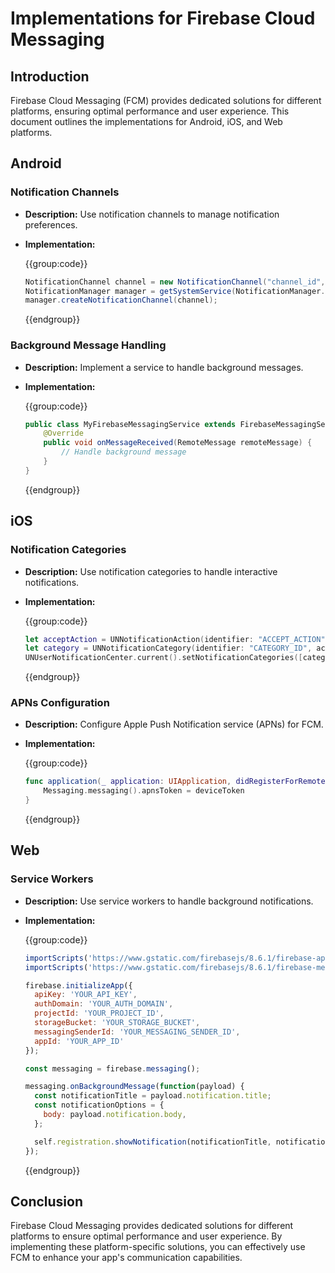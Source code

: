 # Implementations for Firebase Cloud Messaging

## Introduction
Firebase Cloud Messaging (FCM) provides dedicated solutions for different platforms, ensuring optimal performance and user experience. This document outlines the implementations for Android, iOS, and Web platforms.

## Android

### Notification Channels
- **Description:** Use notification channels to manage notification preferences.
- **Implementation:**

  {{group:code}}

  ```java
  NotificationChannel channel = new NotificationChannel("channel_id", "Channel Name", NotificationManager.IMPORTANCE_DEFAULT);
  NotificationManager manager = getSystemService(NotificationManager.class);
  manager.createNotificationChannel(channel);
  ```

  {{endgroup}}

### Background Message Handling
- **Description:** Implement a service to handle background messages.
- **Implementation:**

  {{group:code}}

  ```java
  public class MyFirebaseMessagingService extends FirebaseMessagingService {
      @Override
      public void onMessageReceived(RemoteMessage remoteMessage) {
          // Handle background message
      }
  }
  ```

  {{endgroup}}

## iOS

### Notification Categories
- **Description:** Use notification categories to handle interactive notifications.
- **Implementation:**

  {{group:code}}

  ```swift
  let acceptAction = UNNotificationAction(identifier: "ACCEPT_ACTION", title: "Accept", options: .foreground)
  let category = UNNotificationCategory(identifier: "CATEGORY_ID", actions: [acceptAction], intentIdentifiers: [], options: [])
  UNUserNotificationCenter.current().setNotificationCategories([category])
  ```

  {{endgroup}}

### APNs Configuration
- **Description:** Configure Apple Push Notification service (APNs) for FCM.
- **Implementation:**

  {{group:code}}

  ```swift
  func application(_ application: UIApplication, didRegisterForRemoteNotificationsWithDeviceToken deviceToken: Data) {
      Messaging.messaging().apnsToken = deviceToken
  }
  ```

  {{endgroup}}

## Web

### Service Workers
- **Description:** Use service workers to handle background notifications.
- **Implementation:**

  {{group:code}}

  ```javascript
  importScripts('https://www.gstatic.com/firebasejs/8.6.1/firebase-app.js');
  importScripts('https://www.gstatic.com/firebasejs/8.6.1/firebase-messaging.js');

  firebase.initializeApp({
    apiKey: 'YOUR_API_KEY',
    authDomain: 'YOUR_AUTH_DOMAIN',
    projectId: 'YOUR_PROJECT_ID',
    storageBucket: 'YOUR_STORAGE_BUCKET',
    messagingSenderId: 'YOUR_MESSAGING_SENDER_ID',
    appId: 'YOUR_APP_ID'
  });

  const messaging = firebase.messaging();

  messaging.onBackgroundMessage(function(payload) {
    const notificationTitle = payload.notification.title;
    const notificationOptions = {
      body: payload.notification.body,
    };

    self.registration.showNotification(notificationTitle, notificationOptions);
  });
  ```

  {{endgroup}}

## Conclusion
Firebase Cloud Messaging provides dedicated solutions for different platforms to ensure optimal performance and user experience. By implementing these platform-specific solutions, you can effectively use FCM to enhance your app's communication capabilities.

